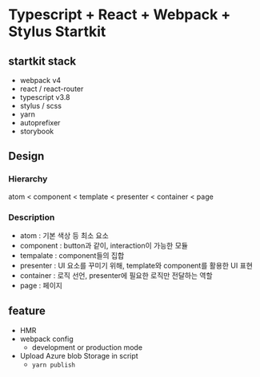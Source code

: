 # Typescript + React + Webpack + Stylus Startkit

## startkit stack
- webpack v4
- react / react-router
- typescript v3.8
- stylus / scss
- yarn
- autoprefixer
- storybook

## Design

### Hierarchy

atom < component < template < presenter < container < page

### Description

- atom : 기본 색상 등 최소 요소
- component : button과 같이, interaction이 가능한 모듈
- tempalate : component들의 집합
- presenter : UI 요소를 꾸미기 위해, template와 component를 활용한 UI 표현
- container : 로직 선언, presenter에 필요한 로직만 전달하는 역할
- page : 페이지

## feature
- HMR
- webpack config
  - development or production mode
- Upload Azure blob Storage in script
  - `yarn publish`